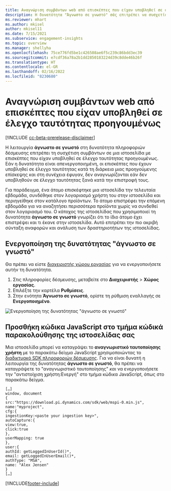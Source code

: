 ```yaml
---
title: Αναγνώριση συμβάντων web από επισκέπτες που είχαν υποβληθεί σε έλεγχο ταυτότητας προηγουμένως με τη δυνατότητα "άγνωστο σε γνωστό"
description: Η δυνατότητα "Άγνωστο σε γνωστό" σάς επιτρέπει να συσχετίσετε συμβάντα σε μια ιστοσελίδα με επισκέπτες που είχαν υποβληθεί σε έλεγχο ταυτότητας προηγουμένως.
ms.reviewer: mhart
ms.author: mkisel
author: mkisel11
ms.date: 7/15/2021
ms.subservice: engagement-insights
ms.topic: overview
ms.manager: shellyha
ms.openlocfilehash: 75ce776fd5be1c426508ae6f5c239c86bdd3ec39
ms.sourcegitcommit: e7cdf36a78a2b1dd2850183224d39c8dde46b26f
ms.translationtype: HT
ms.contentlocale: el-GR
ms.lasthandoff: 02/16/2022
ms.locfileid: "8230680"
---
```

# <a name="recognize-web-events-from-previously-authenticated-visitors"></a>Αναγνώριση συμβάντων web από επισκέπτες που είχαν υποβληθεί σε έλεγχο ταυτότητας προηγουμένως

[!INCLUDE [cc-beta-prerelease-disclaimer](includes/cc-beta-prerelease-disclaimer.md)]

Η λειτουργία **άγνωστο σε γνωστό** στη δυνατότητα πληροφοριών δέσμευσης επιτρέπει τη συσχέτιση συμβάντων σε μια ιστοσελίδα με επισκέπτες που είχαν υποβληθεί σε έλεγχο ταυτότητας προηγουμένως. Εάν η δυνατότητα είναι απενεργοποιημένη, οι επισκέπτες που έχουν υποβληθεί σε έλεγχο ταυτότητας κατά τη διάρκεια μιας προηγούμενης επίσκεψης και στη συνέχεια έφυγαν, δεν αναγνωρίζονται εάν δεν υποβληθούν σε έλεγχο ταυτότητας ξανά κατά την επιστροφή τους. 

Για παράδειγμα, ένα άτομο επισκέφτηκε μια ιστοσελίδα την τελευταία εβδομάδα, συνδέθηκε στον λογαριασμό χρήστη του στην ιστοσελίδα και περιηγείθηκε στον κατάλογο προϊόντων. Το άτομο επιστρέφει την επόμενη εβδομάδα για να αναζητήσει περισσότερα προϊόντα χωρίς να συνδεθεί στον λογαριασμό του. Ο κάτοχος της ιστοσελίδας που χρησιμοποιεί τη δυνατότητα **άγνωστο σε γνωστό** γνωρίζει ότι το ίδιο άτομο έχει επιστρέψει και τι έκανε στην ιστοσελίδα. Αυτό επιτρέπει την πιο ακριβή σύνταξη αναφορών και ανάλυση των δραστηριοτήτων της ιστοσελίδας.

## <a name="enable-unknown-to-known"></a>Ενεργοποίηση της δυνατότητας "άγνωστο σε γνωστό"

Θα πρέπει να είστε [διαχειριστής χώρου εργασίας](user-roles.md) για να ενεργοποιήσετε αυτήν τη δυνατότητα. 

1. Στις πληροφορίες δέσμευσης, μεταβείτε στο **Διαχειριστής** > **Χώρος εργασίας**. 
2. Επιλέξτε την καρτέλα **Ρυθμίσεις**.
3. Στην ενότητα **Άγνωστο σε γνωστό**, ορίστε τη ρύθμιση εναλλαγής σε **Ενεργοποιημένο**.

![Ενεργοποίηση της δυνατότητας "άγνωστο σε γνωστό"](media/U2Ktoggle.png "Ενεργοποίηση της δυνατότητας &quot;άγνωστο σε γνωστό&quot;")

## <a name="adding-javascript-code-to-your-sites-tracking-snippet"></a>Προσθήκη κώδικα JavaScript στο τμήμα κώδικά παρακολούθησης της ιστοσελίδας σας

Μια ιστοσελίδα μπορεί να καταγράψει το **αναγνωριστικό ταυτοποίησης χρήστη** με το παρακάτω δείγμα JavaScript χρησιμοποιώντας το [διαδικτυακό SDK πληροφοριών δέσμευσης](advanced-SDK-implementation.md). Για να είναι δυνατή η λειτουργία της δυνατότητας **άγνωστο σε γνωστό**, θα πρέπει να καταγράψετε το "αναγνωριστικό ταυτοποίησης" *και* να ενεργοποιήσετε την "αντιστοίχιση χρήστη:Ενεργή" στο τμήμα κώδικα JavaScript, όπως στο παρακάτω δείγμα.

```
[…]
window, document
{
src:"https://download.pi.dynamics.com/sdk/web/mspi-0.min.js",
name:"myproject",
cfg:{
ingestionKey:<paste your ingestion key>",
autoCapture:{
view:true,
click:true
},
userMapping: true
},
user:{
authId: getLoggedInUserId()*,
email: getLoggedInUserEmail()*,
authType: "MSA",
name: "Alex Jensen"
}
[…]
```

[!INCLUDE[footer-include](../includes/footer-banner.md)]
